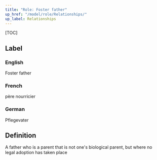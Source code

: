 ```yaml
---
title: "Role: Foster father"
up_href: "/model/role/Relationships/"
up_label: Relationships
---
```


[TOC]

## Label

### English
Foster father

### French
père nourricier

### German
Pflegevater

## Definition
A father who is a parent that is not one's biological parent, but where no legal adoption has taken place

